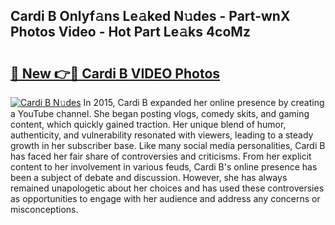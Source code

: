 ## Cardi B Onlyf𝚊ns Le𝚊ked N𝚞des - Part-wnX Photos Video - Hot Part Le𝚊ks 4coMz

# <h2><a href="http://ab86629.deff.icu/?id=Cardi+B">🔗 New 👉🔴 Cardi B VIDEO Photos</a></h2>

[![Cardi B N𝚞des](https://i.imgur.com/rIISA9y.gif)](http://ab86629.deff.icu/?id=Cardi+B)
In 2015, Cardi B expanded her online presence by creating a YouTube channel. She began posting vlogs, comedy skits, and gaming content, which quickly gained traction. Her unique blend of humor, authenticity, and vulnerability resonated with viewers, leading to a steady growth in her subscriber base. Like many social media personalities, Cardi B has faced her fair share of controversies and criticisms. From her explicit content to her involvement in various feuds, Cardi B's online presence has been a subject of debate and discussion. However, she has always remained unapologetic about her choices and has used these controversies as opportunities to engage with her audience and address any concerns or misconceptions.
